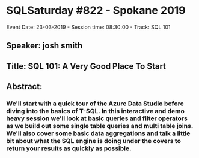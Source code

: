 # SQLSaturday #822 - Spokane 2019
Event Date: 23-03-2019 - Session time: 08:30:00 - Track: SQL 101
## Speaker: josh smith
## Title: SQL 101: A Very Good Place To Start
## Abstract:
### We'll start with a quick tour of the Azure Data Studio before diving into the basics of T-SQL. In this interactive and demo heavy session we'll look at basic queries and filter operators as we build out some single table queries and multi table joins. We'll also cover some basic data aggregations and talk a little bit about what the SQL engine is doing under the covers to return your results as quickly as possible.
